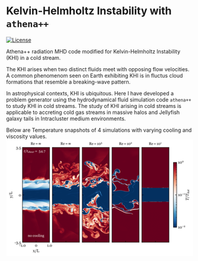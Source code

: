 # Kelvin-Helmholtz Instability with `athena++`

[![License](https://img.shields.io/badge/License-BSD%203--Clause-blue.svg)](https://opensource.org/licenses/BSD-3-Clause)

Athena++ radiation MHD code modified for Kelvin-Helmholtz Instability (KHI) in a cold stream.

The KHI arises when two distinct fluids meet with opposing flow velocities. A common phenomenom seen on Earth exhibiting KHI is in fluctus cloud
formations that resemble a breaking-wave pattern.

In astrophysical contexts, KHI is ubiquitous. Here I have developed a problem generator using the hydrodynamical fluid simulation code `athena++` to
study KHI in cold streams. The study of KHI arising in cold streams is applicable to accreting cold gas streams in massive halos and Jellyfish galaxy tails in Intracluster medium environments.

Below are Temperature snapshots of 4 simulations with varying cooling and viscosity values.
![](figures/temp_Re.png)
